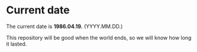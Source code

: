 # Current date

The current date is **1986.04.19.** (YYYY.MM.DD.)

This repository will be good when the world ends, so we will know how long it lasted.